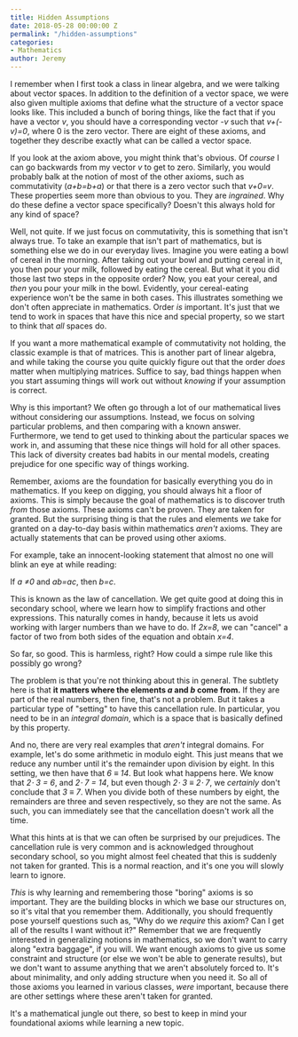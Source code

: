 ```yaml
---
title: Hidden Assumptions
date: 2018-05-28 00:00:00 Z
permalink: "/hidden-assumptions"
categories:
- Mathematics
author: Jeremy
---
```


I remember when I first took a class in linear algebra, and we were talking about vector spaces. In addition to the definition of a vector space, we were also given multiple axioms that define what the structure of a vector space looks like. This included a bunch of boring things, like the fact that if you have a vector *v*, you should have a corresponding vector *-v* such that *v+(-v)=0*, where 0 is the zero vector. There are eight of these axioms, and together they describe exactly what can be called a vector space.

If you look at the axiom above, you might think that's obvious. Of *course* I can go backwards from my vector *v* to get to zero. Similarly, you would probably balk at the notion of most of the other axioms, such as commutativity (*a+b=b+a*) or that there is a zero vector such that *v+0=v*. These properties seem more than obvious to you. They are *ingrained*. Why do these define a vector space specifically? Doesn't this always hold for any kind of space?

Well, not quite. If we just focus on commutativity, this is something that isn't always true. To take an example that isn't part of mathematics, but is something else we do in our everyday lives. Imagine you were eating a bowl of cereal in the morning. After taking out your bowl and putting cereal in it, you then pour your milk, followed by eating the cereal. But what it you did those last two steps in the opposite order? Now, you eat your cereal, and *then* you pour your milk in the bowl. Evidently, your cereal-eating experience won't be the same in both cases. This illustrates something we don't often appreciate in mathematics. Order *is* important. It's just that we tend to work in spaces that have this nice and special property, so we start to think that *all* spaces do.

If you want a more mathematical example of commutativity not holding, the classic example is that of matrices. This is another part of linear algebra, and while taking the course you quite quickly figure out that the order *does* matter when multiplying matrices. Suffice to say, bad things happen when you start assuming things will work out without *knowing* if your assumption is correct.

Why is this important? We often go through a lot of our mathematical lives without considering our assumptions. Instead, we focus on solving particular problems, and then comparing with a known answer. Furthermore, we tend to get used to thinking about the particular spaces we work in, and assuming that these nice things will hold for all other spaces. This lack of diversity creates bad habits in our mental models, creating prejudice for one specific way of things working.

Remember, axioms are the foundation for basically everything you do in mathematics. If you keep on digging, you should always hit a floor of axioms. This is simply because the goal of mathematics is to discover truth *from* those axioms. These axioms can't be proven. They are taken for granted. But the surprising thing is that the rules and elements *we* take for granted on a day-to-day basis within mathematics *aren't* axioms. They are actually statements that can be proved using other axioms.

For example, take an innocent-looking statement that almost no one will blink an eye at while reading:

If *a &ne;0* and *ab=ac*, then *b=c*.

This is known as the law of cancellation. We get quite good at doing this in secondary school, where we learn how to simplify fractions and other expressions. This naturally comes in handy, because it lets us avoid working with larger numbers than we have to do. If *2x=8*, we can "cancel" a factor of two from both sides of the equation and obtain *x=4*.

So far, so good. This is harmless, right? How could a simpe rule like this possibly go wrong?

The problem is that you're not thinking about this in general. The subtlety here is that **it matters where the elements *a* and *b* come from.** If they are part of the real numbers, then fine, that's not a problem. But it takes a particular type of "setting" to have this cancellation rule. In particular, you need to be in an *integral domain*, which is a space that is basically defined by this property.

And no, there are very real examples that *aren't* integral domains. For example, let's do some arithmetic in modulo eight. This just means that we reduce any number until it's the remainder upon division by eight. In this setting, we then have that *6 &equiv; 14*. But look what happens here. We know that *2&sdot; 3 = 6*, and *2&sdot; 7 = 14*, but even though *2&sdot; 3 &equiv; 2&sdot; 7*, we *certainly* don't conclude that *3 &equiv; 7*. When you divide both of these numbers by eight, the remainders are three and seven respectively, so they are not the same. As such, you can immediately see that the cancellation doesn't work all the time.

What this hints at is that we can often be surprised by our prejudices. The cancellation rule is very common and is acknowledged throughout secondary school, so you might almost feel cheated that this is suddenly not taken for granted. This is a normal reaction, and it's one you will slowly learn to ignore.

*This* is why learning and remembering those "boring" axioms is so important. They are the building blocks in which we base our structures on, so it's vital that you remember them. Additionally, you should frequently pose yourself questions such as, "Why do we *require* this axiom? Can I get all of the results I want without it?" Remember that we are frequently interested in generalizing notions in mathematics, so we don't want to carry along "extra baggage", if you will. We want enough axioms to give us some constraint and structure (or else we won't be able to generate results), but we don't want to assume anything that we aren't absolutely forced to. It's about minimality, and only adding structure when you need it. So all of those axioms you learned in various classes, *were* important, because there are other settings where these aren't taken for granted.

It's a mathematical jungle out there, so best to keep in mind your foundational axioms while learning a new topic.